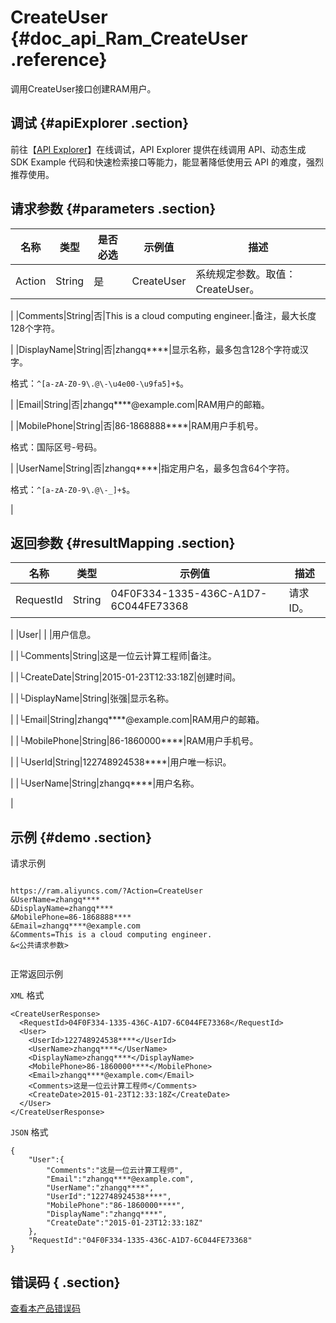 # CreateUser {#doc_api_Ram_CreateUser .reference}

调用CreateUser接口创建RAM用户。

## 调试 {#apiExplorer .section}

前往【[API Explorer](https://api.aliyun.com/#product=Ram&api=CreateUser)】在线调试，API Explorer 提供在线调用 API、动态生成 SDK Example 代码和快速检索接口等能力，能显著降低使用云 API 的难度，强烈推荐使用。

## 请求参数 {#parameters .section}

|名称|类型|是否必选|示例值|描述|
|--|--|----|---|--|
|Action|String|是|CreateUser|系统规定参数。取值：CreateUser。

 |
|Comments|String|否|This is a cloud computing engineer.|备注，最大长度128个字符。

 |
|DisplayName|String|否|zhangq\*\*\*\*|显示名称，最多包含128个字符或汉字。

 格式：`^[a-zA-Z0-9\.@\-\u4e00-\u9fa5]+$`。

 |
|Email|String|否|zhangq\*\*\*\*@example.com|RAM用户的邮箱。

 |
|MobilePhone|String|否|86-1868888\*\*\*\*|RAM用户手机号。

 格式：国际区号-号码。

 |
|UserName|String|否|zhangq\*\*\*\*|指定用户名，最多包含64个字符。

 格式：`^[a-zA-Z0-9\.@\-_]+$`。

 |

## 返回参数 {#resultMapping .section}

|名称|类型|示例值|描述|
|--|--|---|--|
|RequestId|String|04F0F334-1335-436C-A1D7-6C044FE73368|请求ID。

 |
|User| | |用户信息。

 |
|└Comments|String|这是一位云计算工程师|备注。

 |
|└CreateDate|String|2015-01-23T12:33:18Z|创建时间。

 |
|└DisplayName|String|张强|显示名称。

 |
|└Email|String|zhangq\*\*\*\*@example.com|RAM用户的邮箱。

 |
|└MobilePhone|String|86-1860000\*\*\*\*|RAM用户手机号。

 |
|└UserId|String|122748924538\*\*\*\*|用户唯一标识。

 |
|└UserName|String|zhangq\*\*\*\*|用户名称。

 |

## 示例 {#demo .section}

请求示例

``` {#request_demo}

https://ram.aliyuncs.com/?Action=CreateUser
&UserName=zhangq****
&DisplayName=zhangq****
&MobilePhone=86-1868888****
&Email=zhangq****@example.com
&Comments=This is a cloud computing engineer.
&<公共请求参数>


```

正常返回示例

`XML` 格式

``` {#xml_return_success_demo}
<CreateUserResponse>
  <RequestId>04F0F334-1335-436C-A1D7-6C044FE73368</RequestId>
  <User>
    <UserId>122748924538****</UserId>
    <UserName>zhangq****</UserName>
    <DisplayName>zhangq****</DisplayName>
    <MobilePhone>86-1860000****</MobilePhone>
    <Email>zhangq****@example.com</Email>
    <Comments>这是一位云计算工程师</Comments>
    <CreateDate>2015-01-23T12:33:18Z</CreateDate>
  </User>
</CreateUserResponse>

```

`JSON` 格式

``` {#json_return_success_demo}
{
	"User":{
		"Comments":"这是一位云计算工程师",
		"Email":"zhangq****@example.com",
		"UserName":"zhangq****",
		"UserId":"122748924538****",
		"MobilePhone":"86-1860000****",
		"DisplayName":"zhangq****",
		"CreateDate":"2015-01-23T12:33:18Z"
	},
	"RequestId":"04F0F334-1335-436C-A1D7-6C044FE73368"
}
```

## 错误码 { .section}

[查看本产品错误码](https://error-center.aliyun.com/status/product/Ram)

